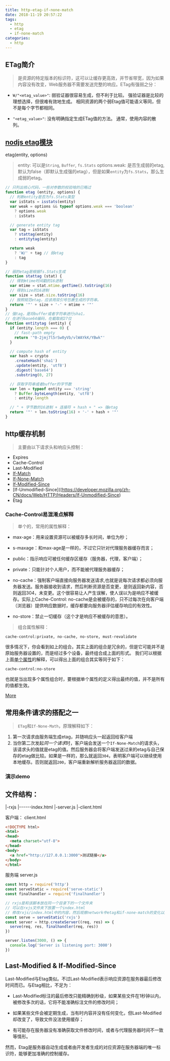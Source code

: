 ```yaml
---
title: http-etag-if-none-match
date: 2018-11-19 20:57:22
tags:
  - http
  - etag
  - if-none-match
categories:
  - http
---
```


## ETag简介
> 是资源的特定版本的标识符，这可以让缓存更高效，并节省带宽，因为如果内容没有改变，Web服务器不需要发送完整的响应。ETag有强弱之分：

- `W/"<etag_value>"`: 弱验证器很容易生成，但不利于比较。 强验证器是比较的理想选择，但很难有效地生成。 相同资源的两个弱Etag值可能语义等同，但不是每个字节都相同。

- `"<etag_value>"`: 没有明确指定生成ETag值的方法。 通常，使用内容的散列。

## [nodjs etag模块](https://github.com/jshttp/etag)
etag(entity, options)
> entity: 可以是`String`, `Buffer`, `fs.Stats`
> options.weak: 是否生成弱的etag, 默认为false（即默认生成强的etag），但是如果`entity`为`fs.Stats`，那么生成弱的etag。

``` js
// 只列出核心代码，一些对参数的校验啥的已略过
function etag (entity, options) {
  // 判断entity是否为fs.Stats类型
  var isStats = isstats(entity)
  var weak = options && typeof options.weak === 'boolean'
    ? options.weak
    : isStats

  // generate entity tag
  var tag = isStats
    ? stattag(entity)
    : entitytag(entity)

  return weak
    ? 'W/' + tag // 弱etag
    : tag
}

// 弱的etag是根据fs.Stats生成
function stattag (stat) {
  // 得到mtime时间戳的16进制
  var mtime = stat.mtime.getTime().toString(16)
  // 得到size的16进制
  var size = stat.size.toString(16)
  // 按照规范etag，应该用双引号包裹生成的字符串。
  return '"' + size + '-' + mtime + '"'
}
// 强tag，是将buffer或者字符串进行sha1，
// 在进行base64编码，在截取前27位
function entitytag (entity) {
  if (entity.length === 0) {
    // fast-path empty
    return '"0-2jmj7l5rSw0yVb/vlWAYkK/YBwk"'
  }

  // compute hash of entity
  var hash = crypto
    .createHash('sha1')
    .update(entity, 'utf8')
    .digest('base64')
    .substring(0, 27)

  // 获取字符串或者buffer的字节数
  var len = typeof entity === 'string'
    ? Buffer.byteLength(entity, 'utf8')
    : entity.length

  // " + 字节数的16进制 + 连接符 + hash + " => 强etag
  return '"' + len.toString(16) + '-' + hash + '"'
}
```

## http缓存机制
> 主要由以下请求头和响应头控制：

- Expires
- Cache-Control
- Last-Modified
- [If-Match](https://developer.mozilla.org/zh-CN/docs/Web/HTTP/Headers/If-Match)
- [If-None-Match](https://developer.mozilla.org/zh-CN/docs/Web/HTTP/Headers/If-None-Match)
- [If-Modified-Since](https://developer.mozilla.org/zh-CN/docs/Web/HTTP/Headers/If-Modified-Since)
- [If-Unmodified-Since]((https://developer.mozilla.org/zh-CN/docs/Web/HTTP/Headers/If-Unmodified-Since)
- Etag

### Cache-Control易混淆点解释
> 单个的，常用的属性解释：

- max-age：用来设置资源可以被缓存多长时间，单位为秒；

- s-maxage：和max-age是一样的，不过它只针对代理服务器缓存而言；

- public：指示响应可被任何缓存区缓存（服务器，代理，客户端）；

- private：只能针对个人用户，而不能被代理服务器缓存；

- no-cache：强制客户端直接向服务器发送请求,也就是说每次请求都必须向服务器发送。服务器接收到请求，然后判断资源是否变更，是则返回新内容，否则返回304，未变更。这个很容易让人产生误解，使人误以为是响应不被缓存。实际上Cache-Control: no-cache是会被缓存的，只不过每次在向客户端（浏览器）提供响应数据时，缓存都要向服务器评估缓存响应的有效性。

- no-store：禁止一切缓存（这个才是响应不被缓存的意思）。

> 组合属性解释：

```
cache-control:private, no-cache, no-store, must-revalidate
```

很多情况下，你会看到如上的组合。其实上面的组合是冗余的，但是它可能并不是原始服务器设置的，而是经过多个设备，最终组合成上面的形式。
我们可以根据上面[单个属性](#Cache-Control易混淆点解释)的解释，可以得出上面的组合其实等同于如下：

```
cache-control:no-store
```

也就是当出现多个属性组合时，要根据单个属性的定义得出最终的值，并不是所有的值都生效。

[More](https://tools.ietf.org/html/rfc7234#section-4.2.1)

## 常用条件请求的搭配之一
> `ETag`和`If-None-Math`，原理解释如下：

1. 第一次请求由服务端生成etag，并随响应头一起返回给客户端
2. 当你第二次发起*同一个请求*时，客户端会发送一个`If-None-Match`的请求头，该请求头的值就是etag的值。然后服务器会将客户端发送过来的etag与自己保存的etag做比较。如果是一样的，那么就返回`304`，表明客户端可以继续使用本地缓存。否则就返回`200`，客户端重新解析服务器返回的数据。

### 演示demo
文件结构：
--
|-rxjs
|------index.html
|-server.js
|-client.html

客户端：
client.html
``` html
<!DOCTYPE html>
<html>
<head>
  <meta charset="utf-8">
</head>
<body>
  <a href="http://127.0.0.1:3000">测试链接</a>
</body>
</html>
```

服务端
server.js
``` js
const http = require('http')
const serveStatic = require('serve-static')
const finalhandler = require('finalhandler')

// rxjs是和该脚本放在同一个目录下的一个文件夹
// 可以在rxjs文件夹下放置一个index.html
// 修改rxjs/index.html中的内容，然后观察network中etag和if-none-match的变化以及stausCode的变化
const serve = serveStatic('rxjs')
const server = http.createServer((req, res) => {
  serve(req, res, finalhandler(req, res))
})

server.listen(3000, () => {
  console.log('Server is listening port: 3000')
})
```

## Last-Modified & If-Modified-Since

Last-Modified与Etag类似。不过Last-Modified表示响应资源在服务器最后修改时间而已。与Etag相比，不足为：

- Last-Modified标注的最后修改只能精确到秒级，如果某些文件在1秒钟以内，被修改多次的话，它将不能准确标注文件的修改时间；

- 如果某些文件会被定期生成，当有时内容并没有任何变化，但Last-Modified却改变了，导致文件没法使用缓存；

- 有可能存在服务器没有准确获取文件修改时间，或者与代理服务器时间不一致等情形。

然而，Etag是服务器自动生成或者由开发者生成的对应资源在服务器端的唯一标识符，能够更加准确的控制缓存。
